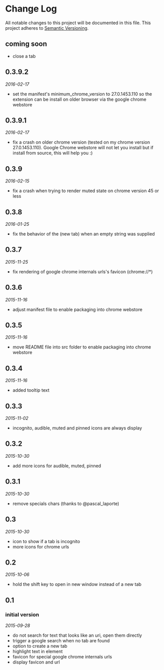# Change Log
All notable changes to this project will be documented in this file.
This project adheres to [Semantic Versioning](http://semver.org/).

## coming soon
- close a tab

## 0.3.9.2
_2016-02-17_
- set the manifest's minimum_chrome_version to 27.0.1453.110 so the extension can be install on older browser via the google chrome webstore

## 0.3.9.1
_2016-02-17_
- fix a crash on older chrome version (tested on my chrome version 27.0.1453.110).  Google Chrome webstore will not let you install but if install from source, this will help you :)

## 0.3.9
_2016-02-15_
- fix a crash when trying to render muted state on chrome version 45 or less

## 0.3.8
_2016-01-25_
- fix the behavior of the (new tab) when an empty string was supplied

## 0.3.7
_2015-11-25_
- fix rendering of google chrome internals urls's favicon (chrome://*)

## 0.3.6
_2015-11-16_
- adjust manifest file to enable packaging into chrome webstore

## 0.3.5
_2015-11-16_
- move README file into src folder to enable packaging into chrome webstore

## 0.3.4
_2015-11-16_
- added tooltip text

## 0.3.3
_2015-11-02_
- incognito, audible, muted and pinned icons are always display

## 0.3.2
_2015-10-30_
- add more icons for audible, muted, pinned

## 0.3.1
_2015-10-30_
- remove specials chars (thanks to @pascal_laporte)

## 0.3
_2015-10-30_
- icon to show if a tab is incognito
- more icons for chrome urls

## 0.2
_2015-10-06_
- hold the shift key to open in new window instead of a new tab

## 0.1
### initial version
_2015-09-28_
- do not search for text that looks like an uri, open them directly
- trigger a google search when no tab are found
- option to create a new tab
- highlight text in element
- favicon for special google chrome internals urls
- display favicon and url
